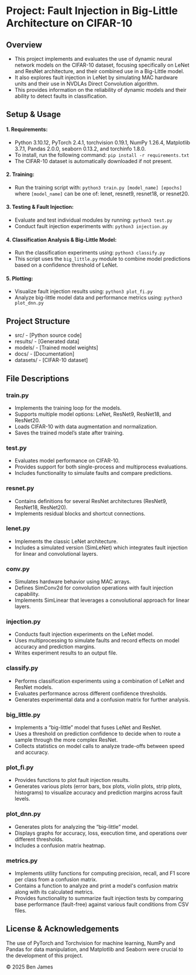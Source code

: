 # Project: Fault Injection in Big-Little Architecture on CIFAR-10

## Overview
- This project implements and evaluates the use of dynamic neural network models on the CIFAR-10 dataset, focusing specifically on LeNet and ResNet architecture, and their combined use in a Big-Little model.
- It also explores fault injection in LeNet by simulating MAC hardware units and their use in NVDLAs Direct Convolution algorithm.
- This provides information on the reliability of dynamic models and their ability to detect faults in classification.

## Setup & Usage

#### 1. Requirements:
- Python 3.10.12, PyTorch 2.4.1, torchvision 0.19.1, NumPy 1.26.4, Matplotlib 3.7.1, Pandas 2.0.0, seaborn 0.13.2, and torchinfo 1.8.0.
- To install, run the following command: ```pip install -r requirements.txt```
- The CIFAR-10 dataset is automatically downloaded if not present.

#### 2. Training:
- Run the training script with: ```python3 train.py [model_name] [epochs]```
    where ```[model_name]``` can be one of: lenet, resnet9, resnet18, or resnet20.

#### 3. Testing & Fault Injection:
- Evaluate and test individual modules by running: ```python3 test.py```
- Conduct fault injection experiments with: ```python3 injection.py```

#### 4. Classification Analysis & Big-Little Model:
- Run the classification experiments using: ```python3 classify.py```
- This script uses the ```big_little.py``` module to combine model predictions based on a confidence threshold of LeNet.

#### 5. Plotting:
- Visualize fault injection results using: ```python3 plot_fi.py```
- Analyze big-little model data and performance metrics using: ```python3 plot_dnn.py```

## Project Structure
- src/ - [Python source code]
- results/ - [Generated data]
- models/ - [Trained model weights]
- docs/ - [Documentation]
- datasets/ - [CIFAR-10 dataset]

## File Descriptions
### train.py
- Implements the training loop for the models.
- Supports multiple model options: LeNet, ResNet9, ResNet18, and ResNet20.
- Loads CIFAR-10 with data augmentation and normalization.
- Saves the trained model’s state after training.

### test.py
- Evaluates model performance on CIFAR-10.
- Provides support for both single-process and multiprocess evaluations.
- Includes functionality to simulate faults and compare predictions.

### resnet.py
- Contains definitions for several ResNet architectures (ResNet9, ResNet18, ResNet20).
- Implements residual blocks and shortcut connections.

### lenet.py
- Implements the classic LeNet architecture.
- Includes a simulated version (SimLeNet) which integrates fault injection for linear and convolutional layers.

### conv.py
- Simulates hardware behavior using MAC arrays.
- Defines SimConv2d for convolution operations with fault injection capability.
- Implements SimLinear that leverages a convolutional approach for linear layers.

### injection.py
- Conducts fault injection experiments on the LeNet model.
- Uses multiprocessing to simulate faults and record effects on model accuracy and prediction margins.
- Writes experiment results to an output file.

### classify.py
- Performs classification experiments using a combination of LeNet and ResNet models.
- Evaluates performance across different confidence thresholds.
- Generates experimental data and a confusion matrix for further analysis.

### big\_little.py
- Implements a “big-little” model that fuses LeNet and ResNet.
- Uses a threshold on prediction confidence to decide when to route a sample through the more complex ResNet.
- Collects statistics on model calls to analyze trade-offs between speed and accuracy.

### plot\_fi.py
- Provides functions to plot fault injection results.
- Generates various plots (error bars, box plots, violin plots, strip plots, histograms) to visualize accuracy and prediction margins across fault levels.

### plot\_dnn.py
- Generates plots for analyzing the “big-little” model.
- Displays graphs for accuracy, loss, execution time, and operations over different thresholds.
- Includes a confusion matrix heatmap.

### metrics.py
- Implements utility functions for computing precision, recall, and F1 score per class from a confusion matrix.
- Contains a function to analyze and print a model's confusion matrix along with its calculated metrics.
- Provides functionality to summarize fault injection tests by comparing base performance (fault-free) against various fault conditions from CSV files.

## License & Acknowledgements
The use of PyTorch and Torchvision for machine learning, NumPy and Pandas for data manipulation, and Matplotlib and Seaborn were crucial to the development of this project.

© 2025 Ben James